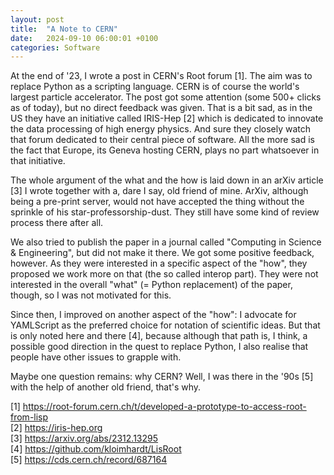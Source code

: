 ```yaml
---
layout: post
title:  "A Note to CERN"
date:   2024-09-10 06:00:01 +0100
categories: Software
---
```

At the end of '23, I wrote a post in CERN's Root forum [1]. The aim was to replace Python as a scripting language. CERN is of course the world's largest particle accelerator. The post got some attention (some 500+ clicks as of today), but no direct feedback was given. That is a bit sad, as in the US they have an initiative called IRIS-Hep [2] which is dedicated to innovate the data processing of high energy physics. And sure they closely watch that forum dedicated to their central piece of software. All the more sad is the fact that Europe, its Geneva hosting CERN, plays no part whatsoever in that initiative.

The whole argument of the what and the how is laid down in an arXiv article [3] I wrote together with a, dare I say, old friend of mine. ArXiv, although being a pre-print server, would not have accepted the thing without the sprinkle of his star-professorship-dust. They still have some kind of review process there after all.

We also tried to publish the paper in a journal called "Computing in Science & Engineering", but did not make it there. We got some positive feedback, however. As they were interested in a specific aspect of the "how", they proposed we work more on that (the so called interop part). They were not interested in the overall "what" (= Python replacement) of the paper, though, so I was not motivated for this.

Since then, I improved on another aspect of the "how": I advocate for YAMLScript as the preferred choice for notation of scientific ideas. But that is only noted here and there [4], because although that path is, I think, a possible good direction in the quest to replace Python, I also realise that people have other issues to grapple with.

Maybe one question remains: why CERN? Well, I was there in the '90s [5] with the help of another old friend, that's why.

[1] <https://root-forum.cern.ch/t/developed-a-prototype-to-access-root-from-lisp>  
[2] <https://iris-hep.org>  
[3] <https://arxiv.org/abs/2312.13295>  
[4] <https://github.com/kloimhardt/LisRoot>  
[5] <https://cds.cern.ch/record/687164>
